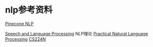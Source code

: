 # nlp参考资料

[Pinecone NLP](https://www.pinecone.io/learn/nlp)

[Speech and Language Processing](https://web.stanford.edu/%7Ejurafsky/slp3/) NLP理论
[Practical Natural Language Processing](https://www.amazon.com/Practical-Natural-Language-Processing-Pragmatic/dp/1492054054/ref=sr_1_1?crid=XY1KYRNFVYJO&keywords=natural+language+processing&qid=1641023203&s=books&sprefix=natural+lan%2Cstripbooks%2C359&sr=1-1)
[CS224N](https://web.stanford.edu/class/cs224n/index.html#schedule)
